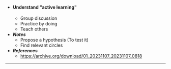 - #### Understand "active learning"
    - Group discussion
    - Practice by doing
    - Teach others
- ***Notes***
    - Propose a hypothesis (To test it)
    - Find relevant circles
- ***References***
    - https://archive.org/download/01_20231107_20231107_0818
- ---
